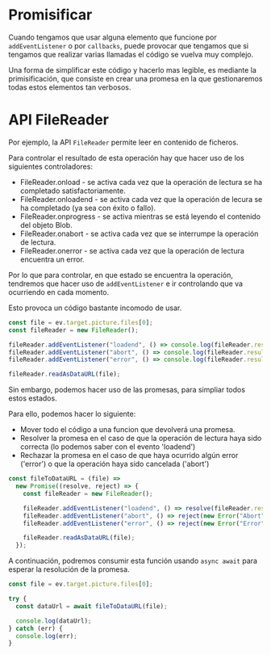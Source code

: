 # Promisificar

Cuando tengamos que usar alguna elemento que funcione por `addEventListener` o por `callbacks`, puede provocar que tengamos que si tengamos que realizar varias llamadas el código se vuelva muy complejo.

Una forma de simplificar este código y hacerlo mas legible, es mediante la primisificación, que consiste en crear una promesa en la que gestionaremos todas estos elementos tan verbosos.

# API FileReader

Por ejemplo, la API `FileReader` permite leer en contenido de ficheros.

Para controlar el resultado de esta operación hay que hacer uso de los siguientes controladores:

- FileReader.onload - se activa cada vez que la operación de lectura se ha completado satisfactoriamente.
- FileReader.onloadend - se activa cada vez que la operación de lecura se ha completado (ya sea con éxito o fallo).
- FileReader.onprogress - se activa mientras se está leyendo el contenido del objeto Blob.
- FileReader.onabort - se activa cada vez que se interrumpe la operación de lectura.
- FileReader.onerror - se activa cada vez que la operación de lectura encuentra un error.

Por lo que para controlar, en que estado se encuentra la operación, tendremos que hacer uso de `addEventListener` e ir controlando que va ocurriendo en cada momento.

Esto provoca un código bastante incomodo de usar.

```js
const file = ev.target.picture.files[0];
const fileReader = new FileReader();

fileReader.addEventListener("loadend", () => console.log(fileReader.result));
fileReader.addEventListener("abort", () => console.log(fileReader.result));
fileReader.addEventListener("error", () => console.log(fileReader.result));

fileReader.readAsDataURL(file);
```

Sin embargo, podemos hacer uso de las promesas, para simpliar todos estos estados.

Para ello, podemos hacer lo siguiente:

- Mover todo el código a una funcion que devolverá una promesa.
- Resolver la promesa en el caso de que la operación de lectura haya sido correcta (lo podemos saber con el evento 'loadend')
- Rechazar la promesa en el caso de que haya ocurrido algún error ('error') o que la operación haya sido cancelada ('abort')

```js
const fileToDataURL = (file) =>
  new Promise((resolve, reject) => {
    const fileReader = new FileReader();

    fileReader.addEventListener("loadend", () => resolve(fileReader.result));
    fileReader.addEventListener("abort", () => reject(new Error("Abort")));
    fileReader.addEventListener("error", () => reject(new Error("Error")));

    fileReader.readAsDataURL(file);
  });
```

A continuación, podremos consumir esta función usando `async await` para esperar la resolución de la promesa.

```js
const file = ev.target.picture.files[0];

try {
  const dataUrl = await fileToDataURL(file);

  console.log(dataUrl);
} catch (err) {
  console.log(err);
}
```
